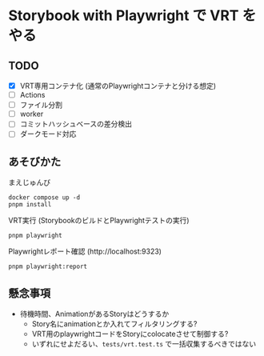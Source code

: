 # Storybook with Playwright で VRT をやる

## TODO

- [x] VRT専用コンテナ化 (通常のPlaywrightコンテナと分ける想定)
- [ ] Actions
- [ ] ファイル分割
- [ ] worker
- [ ] コミットハッシュベースの差分検出
- [ ] ダークモード対応

## あそびかた

まえじゅんび

```shell
docker compose up -d
pnpm install
```

VRT実行 (StorybookのビルドとPlaywrightテストの実行)

```shell
pnpm playwright
```

Playwrightレポート確認 (http://localhost:9323)

```shell
pnpm playwright:report
```

## 懸念事項

- 待機時間、AnimationがあるStoryはどうするか
  - Story名にanimationとか入れてフィルタリングする?
  - VRT用のplaywrightコードをStoryにcolocateさせて制御する?
  - いずれにせよだるい、`tests/vrt.test.ts` で一括収集するべきではない
